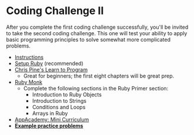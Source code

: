 # Coding Challenge II

After you complete the first coding challenge successfully, you'll be
invited to take the second coding challenge. This one will test your
ability to apply basic programming principles to solve somewhat more
complicated problems.

* [Instructions][instructions]
* [Setup Ruby][setup] (recommended)
* [Chris Pine's Learn to Program][chris-pine]
    * Great for beginners; the first eight chapters will be great
      prep.
* [Ruby Monk][ruby-monk]
    * Complete the following sections in the Ruby Primer section:
        * Introduction to Ruby Objects
        * Introduction to Strings
        * Conditions and Loops
        * Arrays in Ruby
* [AppAcademy: Mini Curriculum][mini-curriculum]
* **[Example practice problems][practice-problems]**

[instructions]: ./instructions.md
[setup]: ../coding-test-1/setup.md
[chris-pine]: http://pine.fm/LearnToProgram
[ruby-monk]: http://rubymonk.com
[mini-curriculum]: ../mini-curriculum/README.md
[practice-problems]: ./practice-problems
